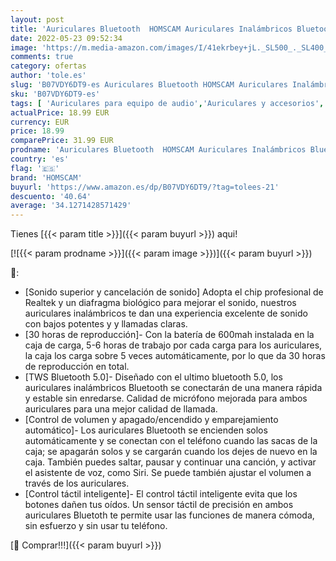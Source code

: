 ```yaml
---
layout: post
title: 'Auriculares Bluetooth  HOMSCAM Auriculares Inalámbricos Bluetooth 5.0 IPX5 Impermeable QCY HiFi Mini Twins Estéreo In-Ear Bluetooth con Caja de Carga Portátil para iPhone y Android con Micrófonos'
date: 2022-05-23 09:52:34
image: 'https://m.media-amazon.com/images/I/41ekrbey+jL._SL500_._SL400_.jpg'
comments: true
category: ofertas
author: 'tole.es'
slug: 'B07VDY6DT9-es Auriculares Bluetooth HOMSCAM Auriculares Inalámbricos...'
sku: 'B07VDY6DT9-es'
tags: [ 'Auriculares para equipo de audio','Auriculares y accesorios','Electrónica','android','homscam','🇪🇸', ]
actualPrice: 18.99 EUR
currency: EUR
price: 18.99
comparePrice: 31.99 EUR
prodname: 'Auriculares Bluetooth  HOMSCAM Auriculares Inalámbricos Bluetooth 5.0 IPX5 Impermeable QCY HiFi Mini Twins Estéreo In-Ear Bluetooth con Caja de Carga Portátil para iPhone y Android con Micrófonos'
country: 'es'
flag: '🇪🇸'
brand: 'HOMSCAM'
buyurl: 'https://www.amazon.es/dp/B07VDY6DT9/?tag=tolees-21'
descuento: '40.64'
average: '34.1271428571429'
---
```


Tienes [{{< param title >}}]({{< param buyurl >}}) aqui!

[![{{< param prodname >}}]({{< param image >}})]({{< param buyurl >}})

🔎:

- [Sonido superior y cancelación de sonido] Adopta el chip profesional de Realtek y un diafragma biológico para mejorar el sonido, nuestros auriculares inalámbricos te dan una experiencia excelente de sonido con bajos potentes y y llamadas claras.
- [30 horas de reproducción]- Con la batería de 600mah instalada en la caja de carga, 5-6 horas de trabajo por cada carga para los auriculares, la caja los carga sobre 5 veces automáticamente, por lo que da 30 horas de reproducción en total.
- [TWS Bluetooth 5.0]- Diseñado con el ultimo bluetooth 5.0, los auriculares inalámbricos Bluetooth se conectarán de una manera rápida y estable sin enredarse. Calidad de micrófono mejorada para ambos auriculares para una mejor calidad de llamada.
- [Control de volumen y apagado/encendido y emparejamiento automático]- Los auriculares Bluetooth se encienden solos automáticamente y se conectan con el teléfono cuando las sacas de la caja; se apagarán solos y se cargarán cuando los dejes de nuevo en la caja. También puedes saltar, pausar y continuar una canción, y activar el asistente de voz, como Siri. Se puede también ajustar el volumen a través de los auriculares.
- [Control táctil inteligente]- El control táctil inteligente evita que los botones dañen tus oídos. Un sensor táctil de precisión en ambos auriculares Bluetoth te permite usar las funciones de manera cómoda, sin esfuerzo y sin usar tu teléfono.

[🛒 Comprar!!!]({{< param buyurl >}})

